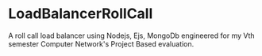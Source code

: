 # LoadBalancerRollCall
A roll call load balancer using Nodejs, Ejs, MongoDb engineered for my Vth semester Computer Network's Project Based evaluation. 
